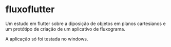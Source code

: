 # fluxoflutter

Um estudo em flutter sobre a diposição de objetos em planos cartesianos e um protótipo de criação de um aplicativo de fluxograma.

A aplicação só foi testada no windows.
